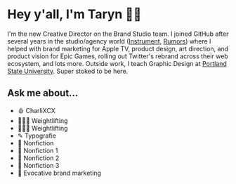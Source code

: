 # Hey y'all, I'm Taryn 🥀🖤

I'm the new Creative Director on the Brand Studio team. I joined GitHub after several years in the studio/agency world ([Instrument](https://www.instrument.com), [Rumors](https://rumo.rs)) where I helped with brand marketing for Apple TV, product design, art direction, and product vision for Epic Games, rolling out Twitter's rebrand across their web ecosystem, and lots more. Outside work, I teach Graphic Design at [Portland State University](https://psu.gd). Super stoked to be here.

## Ask me about…

- 🩸 CharliXCX
- 🏋🏼‍♀️ Weightlifting
- 🏋🏼‍♀️ Weightlifting
- ✎ Typografie
- 📖 Nonfiction
- 📖 Nonfiction 1
- 📖 Nonfiction 2
- 📖 Nonfiction 3
- 🖤 Evocative brand marketing
